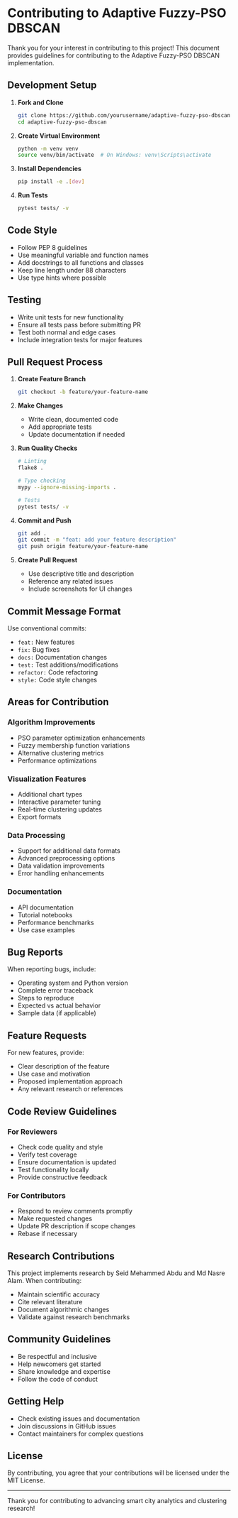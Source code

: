 # Contributing to Adaptive Fuzzy-PSO DBSCAN

Thank you for your interest in contributing to this project! This document provides guidelines for contributing to the Adaptive Fuzzy-PSO DBSCAN implementation.

## Development Setup

1. **Fork and Clone**
   ```bash
   git clone https://github.com/yourusername/adaptive-fuzzy-pso-dbscan.git
   cd adaptive-fuzzy-pso-dbscan
   ```

2. **Create Virtual Environment**
   ```bash
   python -m venv venv
   source venv/bin/activate  # On Windows: venv\Scripts\activate
   ```

3. **Install Dependencies**
   ```bash
   pip install -e .[dev]
   ```

4. **Run Tests**
   ```bash
   pytest tests/ -v
   ```

## Code Style

- Follow PEP 8 guidelines
- Use meaningful variable and function names
- Add docstrings to all functions and classes
- Keep line length under 88 characters
- Use type hints where possible

## Testing

- Write unit tests for new functionality
- Ensure all tests pass before submitting PR
- Test both normal and edge cases
- Include integration tests for major features

## Pull Request Process

1. **Create Feature Branch**
   ```bash
   git checkout -b feature/your-feature-name
   ```

2. **Make Changes**
   - Write clean, documented code
   - Add appropriate tests
   - Update documentation if needed

3. **Run Quality Checks**
   ```bash
   # Linting
   flake8 .
   
   # Type checking
   mypy --ignore-missing-imports .
   
   # Tests
   pytest tests/ -v
   ```

4. **Commit and Push**
   ```bash
   git add .
   git commit -m "feat: add your feature description"
   git push origin feature/your-feature-name
   ```

5. **Create Pull Request**
   - Use descriptive title and description
   - Reference any related issues
   - Include screenshots for UI changes

## Commit Message Format

Use conventional commits:
- `feat:` New features
- `fix:` Bug fixes
- `docs:` Documentation changes
- `test:` Test additions/modifications
- `refactor:` Code refactoring
- `style:` Code style changes

## Areas for Contribution

### Algorithm Improvements
- PSO parameter optimization enhancements
- Fuzzy membership function variations
- Alternative clustering metrics
- Performance optimizations

### Visualization Features
- Additional chart types
- Interactive parameter tuning
- Real-time clustering updates
- Export formats

### Data Processing
- Support for additional data formats
- Advanced preprocessing options
- Data validation improvements
- Error handling enhancements

### Documentation
- API documentation
- Tutorial notebooks
- Performance benchmarks
- Use case examples

## Bug Reports

When reporting bugs, include:
- Operating system and Python version
- Complete error traceback
- Steps to reproduce
- Expected vs actual behavior
- Sample data (if applicable)

## Feature Requests

For new features, provide:
- Clear description of the feature
- Use case and motivation
- Proposed implementation approach
- Any relevant research or references

## Code Review Guidelines

### For Reviewers
- Check code quality and style
- Verify test coverage
- Ensure documentation is updated
- Test functionality locally
- Provide constructive feedback

### For Contributors
- Respond to review comments promptly
- Make requested changes
- Update PR description if scope changes
- Rebase if necessary

## Research Contributions

This project implements research by Seid Mehammed Abdu and Md Nasre Alam. When contributing:

- Maintain scientific accuracy
- Cite relevant literature
- Document algorithmic changes
- Validate against research benchmarks

## Community Guidelines

- Be respectful and inclusive
- Help newcomers get started
- Share knowledge and expertise
- Follow the code of conduct

## Getting Help

- Check existing issues and documentation
- Join discussions in GitHub issues
- Contact maintainers for complex questions

## License

By contributing, you agree that your contributions will be licensed under the MIT License.

---

Thank you for contributing to advancing smart city analytics and clustering research!